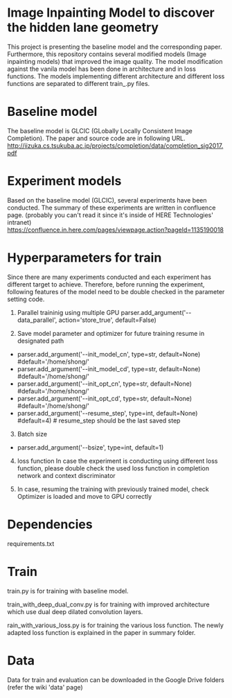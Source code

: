 # Image Inpainting Model to discover the hidden lane geometry
This project is presenting the baseline model and the corresponding paper. 
Furthermore, this repository contains several modified models (Image inpainting models) that improved the image quality. 
The model modification against the vanila model has been done in architecture and in loss functions. 
The models implementing different architecture and different loss functions are separated to different train_<XYZ>.py files. 


# Baseline model
The baseline model is GLCIC (GLobally Locally Consistent Image Completion). The paper and source code are in following URL. 
http://iizuka.cs.tsukuba.ac.jp/projects/completion/data/completion_sig2017.pdf


# Experiment models 
Based on the baseline model (GLCIC), several experiments have been conducted. The summary of these experiments are written in confluence page.
(probably you can't read it since it's inside of HERE Technologies' intranet)  
https://confluence.in.here.com/pages/viewpage.action?pageId=1135190018


# Hyperparameters for train
Since there are many experiments conducted and each experiment has different target to achieve. Therefore, before running the experiment, following features of the model need to be double checked in the parameter setting code.

1. Parallel traininig using multiple GPU 
parser.add_argument('--data_parallel', action='store_true', default=False)

2. Save model parameter and optimizer for future training resume in designated path
- parser.add_argument('--init_model_cn', type=str, default=None) #default='/home/shong/<path>'
- parser.add_argument('--init_model_cd', type=str, default=None) #default='/home/shong/<path>'
- parser.add_argument('--init_opt_cn', type=str, default=None) #default='/home/shong/<path>'
- parser.add_argument('--init_opt_cd', type=str, default=None) #default='/home/shong/<path>'
- parser.add_argument('--resume_step', type=int, default=None) #default=4) # resume_step should be the last saved step 

3. Batch size 
- parser.add_argument('--bsize', type=int, default=1)

4. loss function 
In case the experiment is conducting using different loss function, please double check the used loss function in completion network and context discriminator

5. In case, resuming the training with previously trained model, check Optimizer is loaded and move to GPU correctly
  
# Dependencies
  requirements.txt
  
# Train 
  train.py is for training with baseline model.
  
  train_with_deep_dual_conv.py is for training with improved architecture which use dual deep dilated convolution layers.
  
  rain_with_various_loss.py is for training the various loss function. The newly adapted loss function is explained in the paper in summary folder.
  
# Data 
  Data for train and evaluation can be downloaded in the Google Drive folders (refer the wiki 'data' page)
